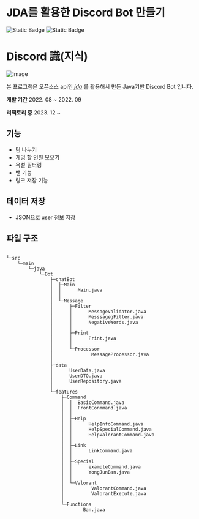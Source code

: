 # JDA를 활용한 Discord Bot 만들기
![Static Badge](https://img.shields.io/badge/Java-3766AB)
 ![Static Badge](https://img.shields.io/badge/DiscordApi-JDA-8A2BE2) 

# Discord 識(지식)
![image](https://github.com/UNGGU0704/java_discord_bot/assets/130115689/02987509-bb25-412f-a919-3b70f6efe4ad)





본 프로그램은 오픈소스 api인 *[jda](https://github.com/discord-jda/JDA)* 를 활용해서 만든 Java기반 Discord Bot 입니다.

**개발 기간** 
 2022. 08 ~ 2022. 09
 
**리팩토리 중** 
 2023. 12 ~

## 기능 
 - 팀 나누기
 - 게임 할 인원 모으기
- 욕설 필터링
- 밴 기능
- 링크 저장 기능

## 데이터 저장
- JSON으로 user 정보 저장

## 파일 구조

```

└─src
    └─main
        └─java
            └─Bot
                ├─chatBot
                │  ├─Main
                │  │      Main.java
                │  │      
                │  └─Message
                │      ├─Filter
                │      │      MessageValidator.java
                │      │      MesssagegFilter.java
                │      │      NegativeWords.java
                │      │      
                │      ├─Print
                │      │      Print.java
                │      │      
                │      └─Processor
                │              MessageProcessor.java
                │              
                ├─data
                │      UserData.java
                │      UserDTO.java
                │      UserRepository.java
                │      
                └─features
                    ├─Command
                    │  │  BasicCommand.java
                    │  │  FrontConmmand.java
                    │  │  
                    │  ├─Help
                    │  │      HelpInfoCommand.java
                    │  │      HelpSpecialCommand.java
                    │  │      HelpValorantCommand.java
                    │  │      
                    │  ├─Link
                    │  │      LinkCommand.java
                    │  │      
                    │  ├─Special
                    │  │      exampleCommand.java
                    │  │      YongJunBan.java
                    │  │      
                    │  └─Valorant
                    │          ValorantCommand.java
                    │          ValorantExecute.java
                    │          
                    └─Functions
                            Ban.java
                            
```
